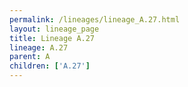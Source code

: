 ```yaml
---
permalink: /lineages/lineage_A.27.html
layout: lineage_page
title: Lineage A.27
lineage: A.27
parent: A
children: ['A.27']
---
```

